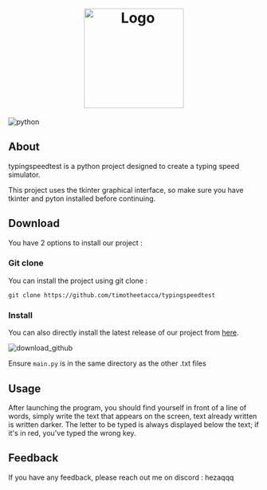 <h1 align="center">
    <img alt="Logo" width="200px" src="https://github.com/user-attachments/assets/c70e7249-4839-4806-9a23-a1e77c83af35">

</h1>

![python](https://img.shields.io/badge/Python-FFD43B?style=for-the-badge&logo=python&logoColor=blue)



## About

typingspeedtest is a python project designed to create a typing speed simulator.

This project uses the tkinter graphical interface, so make sure you have tkinter and pyton installed before continuing. 


## Download
You have 2 options to install our project : 

### Git clone
You can install the project using git clone :

```
git clone https://github.com/timotheetacca/typingspeedtest
```

### Install

You can also directly install the latest release of our project from [here](https://github.com/timotheetacca/typingspeedtest). 


![download_github](https://github.com/user-attachments/assets/0eb799ea-2def-4508-98bc-6c714b81b91d)


Ensure `main.py` is in the same directory as the other .txt files


## Usage

After launching the program, you should find yourself in front of a line of words, simply write the text that appears on the screen, text already written is written darker. The letter to be typed is always displayed below the text; if it's in red, you've typed the wrong key.



## Feedback

If you have any feedback, please reach out me on discord : hezaqqq
